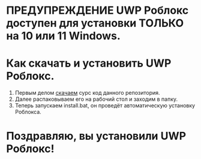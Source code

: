  
# **ПРЕДУПРЕЖДЕНИЕ** UWP Роблокс доступен для установки ТОЛЬКО на 10 или 11 Windows.
# Как скачать и установить UWP Роблокс.
1. Первым делом [скачаем](https://github.com/irfirf123/MSRBInstall/archive/refs/heads/main.zip) сурс код данного репозитория.
2. Далее распаковываем его на рабочий стол и заходим в папку.
3. Теперь запускаем install.bat, он проведёт автоматическую установку Роблокса.
# Поздравляю, вы установили UWP Роблокс!
